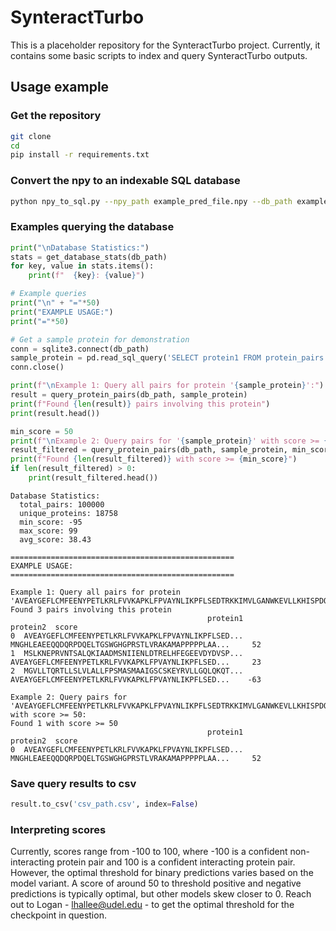 # SynteractTurbo

This is a placeholder repository for the SynteractTurbo project. Currently, it contains some basic scripts to index and query SynteractTurbo outputs.

## Usage example


### Get the repository

```bash
git clone 
cd 
pip install -r requirements.txt
```

### Convert the npy to an indexable SQL database

```bash
python npy_to_sql.py --npy_path example_pred_file.npy --db_path example_sql_db.db
```

### Examples querying the database

```python
print("\nDatabase Statistics:")
stats = get_database_stats(db_path)
for key, value in stats.items():
    print(f"  {key}: {value}")

# Example queries
print("\n" + "="*50)
print("EXAMPLE USAGE:")
print("="*50)

# Get a sample protein for demonstration
conn = sqlite3.connect(db_path)
sample_protein = pd.read_sql_query('SELECT protein1 FROM protein_pairs LIMIT 1', conn)['protein1'].iloc[0]
conn.close()

print(f"\nExample 1: Query all pairs for protein '{sample_protein}':")
result = query_protein_pairs(db_path, sample_protein)
print(f"Found {len(result)} pairs involving this protein")
print(result.head())

min_score = 50
print(f"\nExample 2: Query pairs for '{sample_protein}' with score >= {min_score}:")
result_filtered = query_protein_pairs(db_path, sample_protein, min_score=min_score)
print(f"Found {len(result_filtered)} with score >= {min_score}")
if len(result_filtered) > 0:
    print(result_filtered.head())
```

```console
Database Statistics:
  total_pairs: 100000
  unique_proteins: 18758
  min_score: -95
  max_score: 99
  avg_score: 38.43

==================================================
EXAMPLE USAGE:
==================================================

Example 1: Query all pairs for protein 'AVEAYGEFLCMFEENYPETLKRLFVVKAPKLFPVAYNLIKPFLSEDTRKKIMVLGANWKEVLLKHISPDQVPVEYGGTMTDPDGNPKCKSKINYGGDIPRKYYVRDQVKQQYEHSVQISRGSSHQVEYEILFPGCVLRWQFMSDGADVGFGIFLKTKMGERQRAGEMTEVLPNQRYNSHLVPEDGTLTCSDPGICYANEVGEAFRSLVPAAVVWLSYGVASSYVLADAIDKGKKAGEVPSPEAGRSARVTVAVVDTFVWQALASVAIPGFTINRVCAASLYVLGTATRWPLAVRKWTTTALGLLTIPIIIHPIDRSVDFLLDSSLRKLYPTVGKPSSS':
Found 3 pairs involving this protein
                                            protein1                                           protein2  score
0  AVEAYGEFLCMFEENYPETLKRLFVVKAPKLFPVAYNLIKPFLSED...  MNGHLEAEEQQDQRPDQELTGSWGHGPRSTLVRAKAMAPPPPPLAA...     52
1  MSLKNEPRVNTSALQKIAADMSNIIENLDTRELHFEGEEVDYDVSP...  AVEAYGEFLCMFEENYPETLKRLFVVKAPKLFPVAYNLIKPFLSED...     23
2  MGVLLTQRTLLSLVLALLFPSMASMAAIGSCSKEYRVLLGQLQKQT...  AVEAYGEFLCMFEENYPETLKRLFVVKAPKLFPVAYNLIKPFLSED...    -63

Example 2: Query pairs for 'AVEAYGEFLCMFEENYPETLKRLFVVKAPKLFPVAYNLIKPFLSEDTRKKIMVLGANWKEVLLKHISPDQVPVEYGGTMTDPDGNPKCKSKINYGGDIPRKYYVRDQVKQQYEHSVQISRGSSHQVEYEILFPGCVLRWQFMSDGADVGFGIFLKTKMGERQRAGEMTEVLPNQRYNSHLVPEDGTLTCSDPGICYANEVGEAFRSLVPAAVVWLSYGVASSYVLADAIDKGKKAGEVPSPEAGRSARVTVAVVDTFVWQALASVAIPGFTINRVCAASLYVLGTATRWPLAVRKWTTTALGLLTIPIIIHPIDRSVDFLLDSSLRKLYPTVGKPSSS' with score >= 50:
Found 1 with score >= 50
                                            protein1                                           protein2  score
0  AVEAYGEFLCMFEENYPETLKRLFVVKAPKLFPVAYNLIKPFLSED...  MNGHLEAEEQQDQRPDQELTGSWGHGPRSTLVRAKAMAPPPPPLAA...     52
```

### Save query results to csv

```python
result.to_csv('csv_path.csv', index=False)
```

### Interpreting scores

Currently, scores range from -100 to 100, where -100 is a confident non-interacting protein pair and 100 is a confident interacting protein pair. However, the optimal threshold for binary predictions varies based on the model variant. A score of around 50 to threshold positive and negative predictions is typically optimal, but other models skew closer to 0. Reach out to Logan - lhallee@udel.edu - to get the optimal threshold for the checkpoint in question.
